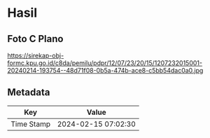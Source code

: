 # Hasil

## Foto C Plano

https://sirekap-obj-formc.kpu.go.id/c8da/pemilu/pdpr/12/07/23/20/15/1207232015001-20240214-193754--48d71f08-0b5a-474b-ace8-c5bb54dac0a0.jpg


## Metadata

| Key        | Value               |
| ---------- | ------------------- |
| Time Stamp | 2024-02-15 07:02:30 |



